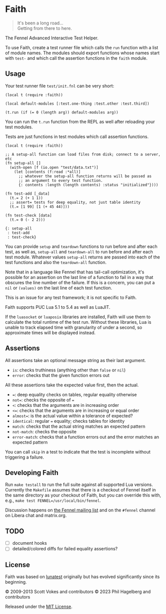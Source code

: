 # Faith

> It's been a long road...  
> Getting from there to here.  

The Fennel Advanced Interactive Test Helper.

To use Faith, create a test runner file which calls the `run` function with
a list of module names. The modules should export functions whose
names start with `test-` and which call the assertion functions in the
`faith` module.

## Usage

Your test runner file `test/init.fnl` can be very short:

```fennel
(local t (require :faith))

(local default-modules [:test.one-thing :test.other :test.third])

(t.run (if (= 0 (length arg)) default-modules arg))
```

You can run the `t.run` function from the REPL as well after reloading
your test modules.

Tests are just functions in test modules which call assertion functions.

```fennel
(local t (require :faith))

;; A setup-all function can load files from disk; connect to a server, etc
(fn setup-all []
  (with-open [f (io.open "test/data.txt")]
    (let [contents (f:read :*all)]
      ;; whatever the setup-all function returns will be passed as
      ;; an argument to every test function.
      {: contents :length (length contents) :status "initialized"})))

(fn test-add [_data]
  (t.= 2 (+ 1 1))
  ;; assert= tests for deep equality, not just table identity
  (t.= [1 99] [1 (+ 45 44)]))

(fn test-check [data]
  (t.= 0 (- 2 2)))

{: setup-all
 : test-add
 : test-check}
```

You can provide `setup` and `teardown` functions to run before and after
each test, as well as, `setup-all` and `teardown-all` to run before and
after each test module.  Whatever values `setup-all` returns are passed
into each of the test functions and also the `teardown-all` function.

Note that in a language like Fennel that has tail-call optimization,
it's possible for an assertion on the last line of a function to fail
in a way that obscures the line number of the failure. If this is a
concern, you can put a `nil` or `(values)` on the last line of each
test function.

This is an issue for any test framework; it is not specific to Faith.

Faith supports PUC Lua 5.1 to 5.4 as well as LuaJIT.

If the `luasocket` or `luaposix` libraries are installed, Faith will
use them to calculate the total runtime of the test run. Without these
libraries, Lua is unable to track elapsed time with granularity of
under a second, so approximate times will be displayed instead.

## Assertions

All assertions take an optional message string as their last argument.

* `is`: checks truthiness (anything other than `false` or `nil`)
* `error`: checks that the given function errors out

All these assertions take the expected value first, then the actual.

* `=`: deep equality checks on tables, regular equality otherwise
* `not=`: checks the opposite of `=`
* `<`: checks that the arguments are in increasing order
* `<=`: checks that the arguments are in increasing or equal order
* `almost=`: is the actual value within a tolerance of expected?
* `identical`: regular `=` equality; checks tables for identity
* `match`: checks that the actual string matches an expected pattern
* `not-match`: checks the opposite
* `error-match`: checks that a function errors out and the error matches an
  expected pattern

You can call `skip` in a test to indicate that the test is incomplete
without triggering a failure.

## Developing Faith

Run `make testall` to run the full suite against all supported Lua
versions. Currently the `Makefile` assumes that there is a checkout of
Fennel itself in the same directory as your checkout of Faith, but you
can override this with, e.g., `make test FENNEL=/usr/local/bin/fennel`.

Discussion happens on [the Fennel mailing
list](https://lists.sr.ht/%7Etechnomancy/fennel) and on the `#fennel`
channel on Libera chat and matrix.org.

## TODO

* [ ] document hooks
* [ ] detailed/colored diffs for failed equality assertions?

## License

Faith was based on [lunatest](https://github.com/silentbicycle/lunatest)
originally but has evolved significantly since its beginning.

© 2009-2013 Scott Vokes and contributors
© 2023 Phil Hagelberg and contributors

Released under the [MIT License](LICENSE).
